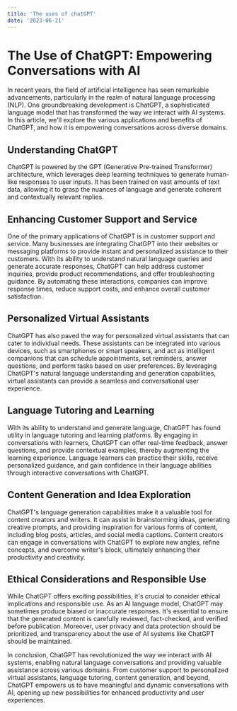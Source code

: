 ```yaml
---
title: 'The uses of chatGPT'
date: '2023-06-21'
---
```

# The Use of ChatGPT: Empowering Conversations with AI

In recent years, the field of artificial intelligence has seen remarkable advancements, particularly in the realm of natural language processing (NLP). One groundbreaking development is ChatGPT, a sophisticated language model that has transformed the way we interact with AI systems. In this article, we'll explore the various applications and benefits of ChatGPT, and how it is empowering conversations across diverse domains.

## Understanding ChatGPT

ChatGPT is powered by the GPT (Generative Pre-trained Transformer) architecture, which leverages deep learning techniques to generate human-like responses to user inputs. It has been trained on vast amounts of text data, allowing it to grasp the nuances of language and generate coherent and contextually relevant replies.

## Enhancing Customer Support and Service

One of the primary applications of ChatGPT is in customer support and service. Many businesses are integrating ChatGPT into their websites or messaging platforms to provide instant and personalized assistance to their customers. With its ability to understand natural language queries and generate accurate responses, ChatGPT can help address customer inquiries, provide product recommendations, and offer troubleshooting guidance. By automating these interactions, companies can improve response times, reduce support costs, and enhance overall customer satisfaction.

## Personalized Virtual Assistants

ChatGPT has also paved the way for personalized virtual assistants that can cater to individual needs. These assistants can be integrated into various devices, such as smartphones or smart speakers, and act as intelligent companions that can schedule appointments, set reminders, answer questions, and perform tasks based on user preferences. By leveraging ChatGPT's natural language understanding and generation capabilities, virtual assistants can provide a seamless and conversational user experience.

## Language Tutoring and Learning

With its ability to understand and generate language, ChatGPT has found utility in language tutoring and learning platforms. By engaging in conversations with learners, ChatGPT can offer real-time feedback, answer questions, and provide contextual examples, thereby augmenting the learning experience. Language learners can practice their skills, receive personalized guidance, and gain confidence in their language abilities through interactive conversations with ChatGPT.

## Content Generation and Idea Exploration

ChatGPT's language generation capabilities make it a valuable tool for content creators and writers. It can assist in brainstorming ideas, generating creative prompts, and providing inspiration for various forms of content, including blog posts, articles, and social media captions. Content creators can engage in conversations with ChatGPT to explore new angles, refine concepts, and overcome writer's block, ultimately enhancing their productivity and creativity.

## Ethical Considerations and Responsible Use

While ChatGPT offers exciting possibilities, it's crucial to consider ethical implications and responsible use. As an AI language model, ChatGPT may sometimes produce biased or inaccurate responses. It's essential to ensure that the generated content is carefully reviewed, fact-checked, and verified before publication. Moreover, user privacy and data protection should be prioritized, and transparency about the use of AI systems like ChatGPT should be maintained.

In conclusion, ChatGPT has revolutionized the way we interact with AI systems, enabling natural language conversations and providing valuable assistance across various domains. From customer support to personalized virtual assistants, language tutoring, content generation, and beyond, ChatGPT empowers us to have meaningful and dynamic conversations with AI, opening up new possibilities for enhanced productivity and user experiences.
